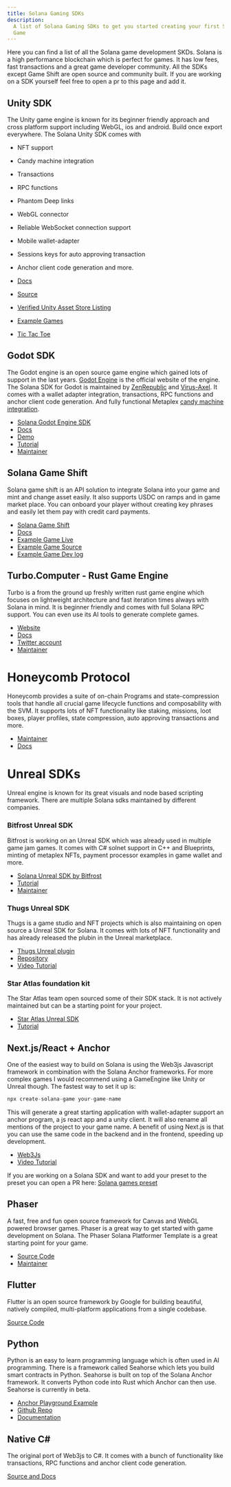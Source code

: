 ```yaml
---
title: Solana Gaming SDKs
description:
  A list of Solana Gaming SDKs to get you started creating your first Solana
  Game
---
```


Here you can find a list of all the Solana game development SKDs. Solana is a
high performance blockchain which is perfect for games. It has low fees, fast
transactions and a great game developer community. All the SDKs except Game
Shift are open source and community built. If you are working on a SDK yourself
feel free to open a pr to this page and add it.

## Unity SDK

The Unity game engine is known for its beginner friendly approach and cross
platform support including WebGL, ios and android. Build once export everywhere.
The Solana Unity SDK comes with

- NFT support
- Candy machine integration
- Transactions
- RPC functions
- Phantom Deep links
- WebGL connector
- Reliable WebSocket connection support
- Mobile wallet-adapter
- Sessions keys for auto approving transaction
- Anchor client code generation and more.

- [Docs](https://docs.magicblock.gg/introduction)
- [Source](https://github.com/magicblock-labs/Solana.Unity-SDK)
- [Verified Unity Asset Store Listing](https://assetstore.unity.com/packages/decentralization/infrastructure/solana-sdk-for-unity-246931)
- [Example Games](https://github.com/solana-developers/solana-game-examples)
- [Tic Tac Toe](https://blog.magicblock.gg/bolt-tic-tac-toe/)

## Godot SDK

The Godot engine is an open source game engine which gained lots of support in
the last years. [Godot Engine](https://godotengine.org/) is the official website
of the engine. The Solana SDK for Godot is maintained by
[ZenRepublic](https://twitter.com/ZenRepublicNDM) and
[Virus-Axel](https://twitter.com/AxelBenjam). It comes with a wallet adapter
integration, transactions, RPC functions and anchor client code generation. And
fully functional Metaplex
[candy machine integration](https://zenwiki.gitbook.io/solana-godot-sdk-docs/guides/setup-candy-machine).

- [Solana Godot Engine SDK](https://github.com/Virus-Axel/godot-solana-sdk)
- [Docs](https://zenwiki.gitbook.io/solana-godot-sdk-docs)
- [Demo](https://github.com/ZenRepublic/GodotSolanaSDKDemoPackage)
- [Tutorial](https://www.youtube.com/watch?v=tszFPInYmXQ)
- [Maintainer](https://twitter.com/ZenRepublicNDM)

## Solana Game Shift

Solana game shift is an API solution to integrate Solana into your game and mint
and change asset easily. It also supports USDC on ramps and in game market
place. You can onboard your player without creating key phrases and easily let
them pay with credit card payments.

- [Solana Game Shift](https://gameshift.solanalabs.com/)
- [Docs](https://docs.gameshift.dev/)
- [Example Game Live](https://solplay.de/cubeshift)
- [Example Game Source](https://github.com/solana-developers/cube_shift)
- [Example Game Dev log](https://www.youtube.com/watch?v=hTCPXVn14TY)

## Turbo.Computer - Rust Game Engine

Turbo is a from the ground up freshly written rust game engine which focuses on
lightweight architecture and fast iteration times always with Solana in mind. It
is beginner friendly and comes with full Solana RPC support. You can even use
its AI tools to generate complete games.

- [Website](https://turbo.computer/)
- [Docs](https://turbo.computer/docs/intro)
- [Twitter account](https://twitter.com/jozanza)
- [Maintainer](https://twitter.com/jozanza)

# Honeycomb Protocol

Honeycomb provides a suite of on-chain Programs and state-compression tools that
handle all crucial game lifecycle functions and composability with the SVM. It
supports lots of NFT functionality like staking, missions, loot boxes, player
profiles, state compression, auto approving transactions and more.

- [Maintainer](https://twitter.com/honeycomb_prtcl)
- [Docs](https://docs.honeycombprotocol.com/)

# Unreal SDKs

Unreal engine is known for its great visuals and node based scripting framework.
There are multiple Solana sdks maintained by different companies.

### Bitfrost Unreal SDK

Bitfrost is working on an Unreal SDK which was already used in multiple game jam
games. It comes with C# solnet support in C++ and Blueprints, minting of
metaplex NFTs, payment processor examples in game wallet and more.

- [Solana Unreal SDK by Bitfrost](https://github.com/Bifrost-Technologies/Solana-Unreal-SDK)
- [Tutorial](https://www.youtube.com/watch?v=S8fm8mFeUkk)
- [Maintainer](https://twitter.com/BifrostTitan)

### Thugs Unreal SDK

Thugs is a game studio and NFT projects which is also maintaining on open source
a Unreal SDK for Solana. It comes with lots of NFT functionality and has already
released the plubin in the Unreal marketplace.

- [Thugs Unreal plugin](https://www.unrealengine.com/marketplace/en-US/product/thugz-blockchain-plugin)
- [Repository](https://github.com/ThugzLabs/Thugz-BC-Plugin-Packaged-for-UE5.0)
- [Video Tutorial](https://www.youtube.com/watch?v=dS7sTZd_E9U&ab_channel=ThugzNFT)

### Star Atlas foundation kit

The Star Atlas team open sourced some of their SDK stack. It is not actively
maintained but can be a starting point for your project.

- [Star Atlas Unreal SDK](https://github.com/staratlasmeta/FoundationKit)
- [Tutorial](https://www.youtube.com/watch?v=S8fm8mFeUkk)

## Next.js/React + Anchor

One of the easiest way to build on Solana is using the Web3js Javascript
framework in combination with the Solana Anchor frameworks. For more complex
games I would recommend using a GameEngine like Unity or Unreal though. The
fastest way to set it up is:

```js
npx create-solana-game your-game-name
```

This will generate a great starting application with wallet-adapter support an
anchor program, a js react app and a unity client. It will also rename all
mentions of the project to your game name. A benefit of using Next.js is that
you can use the same code in the backend and in the frontend, speeding up
development.

- [Web3Js](https://solana.com/de/docs/clients/javascript-reference)
- [Video Tutorial](https://www.youtube.com/watch?v=fnhivg_pemI&t=1s&ab_channel=Solana)

If you are working on a Solana SDK and want to add your preset to the preset you
can open a PR here:
[Solana games preset](https://github.com/solana-developers/solana_game_preset)

## Phaser

A fast, free and fun open source framework for Canvas and WebGL powered browser
games. Phaser is a great way to get started with game development on Solana. The
Phaser Solana Platformer Template is a great starting point for your game.

- [Source Code](https://github.com/Bread-Heads-NFT/phaser-solana-platformer-template)
- [Maintainer](https://twitter.com/blockiosaurus)

## Flutter

Flutter is an open source framework by Google for building beautiful, natively
compiled, multi-platform applications from a single codebase.

[Source Code](https://github.com/espresso-cash/espresso-cash-public)

## Python

Python is an easy to learn programming language which is often used in AI
programming. There is a framework called Seahorse which lets you build smart
contracts in Python. Seahorse is built on top of the Solana Anchor framework. It
converts Python code into Rust which Anchor can then use. Seahorse is currently
in beta.

- [Anchor Playground Example](https://beta.solpg.io/tutorials/hello-seahorse)
- [Github Repo](https://github.com/solana-developers/seahorse)
- [Documentation](https://www.seahorse.dev/)

## Native C#

The original port of Web3js to C#. It comes with a bunch of functionality like
transactions, RPC functions and anchor client code generation.

[Source and Docs](https://github.com/bmresearch/Solnet/blob/master/docs/articles/getting_started.md)
